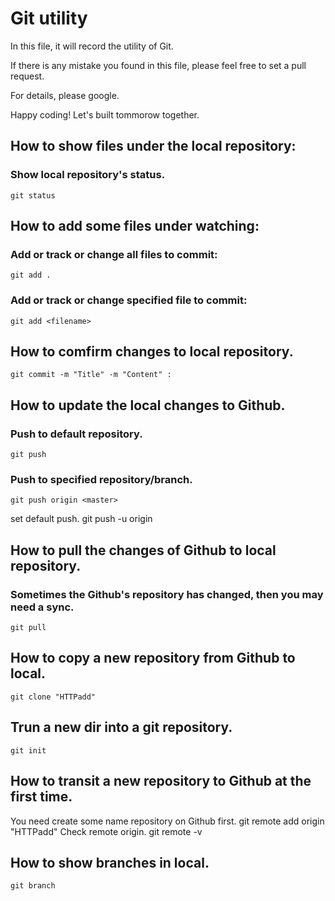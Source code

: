 # Git utility
In this file, it will record the utility of Git. 

If there is any mistake you found in this file, please feel free to set a pull request.

For details, please google.

Happy coding! Let's built tommorow together.

## How to show files under the local repository:
### Show local repository's status.
    git status

## How to add some files under watching:
### Add or track or change all files to commit:
    git add .

### Add or track or change  specified file to commit:
    git add <filename>

## How to comfirm changes to local repository.
    git commit -m "Title" -m "Content" :

## How to update the local changes to Github.
### Push to default repository.
    git push
### Push to specified repository/branch.
    git push origin <master>
set default push.
    git push -u origin <master>

## How to pull the changes of Github to local repository.
### Sometimes the Github's repository has changed, then you may need a sync. 
    git pull

## How to copy a new repository from Github to local.
    git clone "HTTPadd"

## Trun a new dir into a git repository.
    git init

## How to transit a new repository to Github at the first time.
You need create some name repository on Github first.
    git remote add origin "HTTPadd"
Check remote origin.
    git remote -v

## How to show branches in local.
    git branch

    





